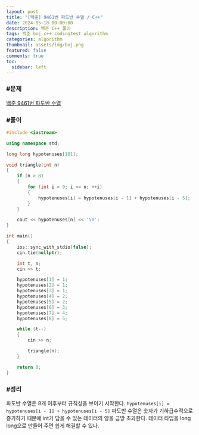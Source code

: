 ```yaml
---
layout: post
title: "[백준] 9461번 파도반 수열 / C++"
date: 2024-05-18 00:00:00
description: 백준 C++ 풀이
tags: 백준 boj c++ codingtest algorithm
categories: algorithm
thumbnail: assets/img/boj.png
featured: false
comments: true
toc:
  sidebar: left
---
```


### #문제
[백준 9461번 파도반 수열](https://www.acmicpc.net/problem/9461)

### #풀이
```c++
#include <iostream>

using namespace std;

long long hypotenuses[101];

void triangle(int n)
{
	if (n > 8)
	{
		for (int i = 9; i <= n; ++i)
		{
			hypotenuses[i] = hypotenuses[i - 1] + hypotenuses[i - 5];
		}
	}

	cout << hypotenuses[n] << '\n';
}

int main()
{
	ios::sync_with_stdio(false);
	cin.tie(nullptr);

	int t, n;
	cin >> t;

	hypotenuses[1] = 1;
	hypotenuses[2] = 1;
	hypotenuses[3] = 1;
	hypotenuses[4] = 2;
	hypotenuses[5] = 2;
	hypotenuses[6] = 3;
	hypotenuses[7] = 4;
	hypotenuses[8] = 5;

	while (t--)
	{
		cin >> n;

		triangle(n);
	}

	return 0;
}
```

### #정리
파도반 수열은 8개 이후부터 규칙성을 보이기 시작한다. `hypotenuses[i] = hypotenuses[i - 1] + hypotenuses[i - 5]` 파도반 수열은 숫자가 기하급수적으로 증가하기 때문에 int가 담을 수 있는 데이터의 양을 금방 초과한다. 데이터 타입을 long long으로 만들어 주면 쉽게 해결할 수 있다.